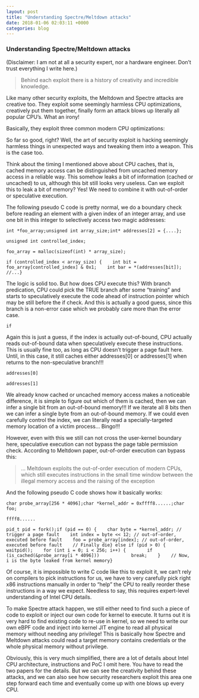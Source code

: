 ```yaml
---
layout: post
title: "Understanding Spectre/Meltdown attacks"
date: 2018-01-06 02:03:11 +0000
categories: blog
---
```


### Understanding Spectre/Meltdown attacks

(Disclaimer: I am not at all a security expert, nor a hardware engineer. Don’t trust everything I write here.)

> Behind each exploit there is a history of creativity and incredible knowledge.

Like many other security exploits, the Meltdown and Spectre attacks are creative too. They exploit some seemingly harmless CPU optimizations, creatively put them together, finally form an attack blows up literally all popular CPU’s. What an irony!

Basically, they exploit three common modern CPU optimizations:

So far so good, right? Well, the art of security exploit is hacking seemingly harmless things in unexpected ways and tweaking them into a weapon. This is the case too.

Think about the timing I mentioned above about CPU caches, that is, cached memory access can be distinguished from uncached memory access in a reliable way. This somehow leaks a bit of information (cached or uncached) to us, although this bit still looks very useless. Can we exploit this to leak a bit of memory? Yes! We need to combine it with out-of-order or speculative execution.

The following pseudo C code is pretty normal, we do a boundary check before reading an element with a given index of an integer array, and use one bit in this integer to selectively access two magic addresses:

```
int *foo_array;unsigned int array_size;int* addresses[2] = {....};
```

```
unsigned int controlled_index;
```

```
foo_array = malloc(sizeof(int) * array_size);
```

```
if (controlled_index < array_size) {    int bit = foo_array[controlled_index] & 0x1;    int bar = *(addresses[bit]);    //...}
```

The logic is solid too. But how does CPU execute this? With branch predication, CPU could pick the TRUE branch after some “training” and starts to speculatively execute the code ahead of instruction pointer which may be still before the if check. And this is actually a good guess, since this branch is a non-error case which we probably care more than the error case.

```
if
```

Again this is just a guess, if the index is actually out-of-bound, CPU actually reads out-of-bound data when speculatively execute these instructions. This is usually fine too, as long as CPU doesn’t trigger a page fault here. Until, in this case, it still caches either addresses[0] or addresses[1] when returns to the non-speculative branch!!!

```
addresses[0]
```

```
addresses[1]
```

We already know cached or uncached memory access makes a noticeable difference, it is simple to figure out which of them is cached, then we can infer a single bit from an out-of-bound memory!!! If we iterate all 8 bits then we can infer a single byte from an out-of-bound memory. If we could even carefully control the index, we can literally read a specially-targeted memory location of a victim process… Bingo!!!

However, even with this we still can not cross the user-kernel boundary here, speculative execution can not bypass the page table permission check. According to Meltdown paper, out-of-order execution can bypass this:

> … Meltdown exploits the out-of-order execution of modern CPUs, which still executes instructions in the small time window between the illegal memory access and the raising of the exception

And the following pseudo C code shows how it basically works:

```
char probe_array[256 * 4096];char *kernel_addr = 0xffff8......;char foo;
```

```
ffff8......
```

```
pid_t pid = fork();if (pid == 0) {    char byte = *kernel_addr; // trigger a page fault    int index = byte << 12; // out-of-order, executed before fault    foo = probe_array[index]; // out-of-order, executed before fault    // Finally die} else if (pid > 0) {    waitpid();    for (int i = 0; i < 256; i++) {        if (is_cached(&probe_array[i * 4096]))            break;    }    // Now, i is the byte leaked from kernel memory}
```

Of course, it is impossible to write C code like this to exploit it, we can’t rely on compilers to pick instructions for us, we have to very carefully pick right x86 instructions manually in order to “help” the CPU to really reorder these instructions in a way we expect. Needless to say, this requires expert-level understanding of Intel CPU details.

To make Spectre attack happen, we still either need to find such a piece of code to exploit or inject our own code for kernel to execute. It turns out it is very hard to find existing code to re-use in kernel, so we need to write our own eBPF code and inject into kernel JIT engine to read all physical memory without needing any privilege! This is basically how Spectre and Meltdown attacks could read a target memory contains credentials or the whole physical memory without privilege.

Obviously, this is very much simplified, there are a lot of details about Intel CPU architecture, instructions and PoC I omit here. You have to read the two papers for the details. But we can see the creativity behind these attacks, and we can also see how security researchers exploit this area one step forward each time and eventually come up with one blows up every CPU.